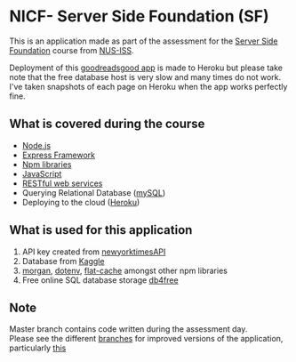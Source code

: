 # NICF- Server Side Foundation (SF)

This is an application made as part of the assessment for the [Server Side Foundation](<https://www.iss.nus.edu.sg/executive-education/course/detail/nicf--server-side-foundation-(sf)>) course from [NUS-ISS](https://www.iss.nus.edu.sg/).

Deployment of this [goodreadsgood app](https://goodreadsgood.herokuapp.com/) is made to Heroku but please take note that the free database host is very slow and many times do not work. I've taken snapshots of each page on Heroku when the app works perfectly fine.

## What is covered during the course

- [Node.js](https://nodejs.org/en/about/)
- [Express Framework](https://expressjs.com/)
- [Npm libraries](https://www.npmjs.com/)
- [JavaScript](https://www.javascript.com/)
- [RESTful web services](https://www.smashingmagazine.com/2018/01/understanding-using-rest-api/)
- Querying Relational Database ([mySQL](https://www.mysql.com/))
- Deploying to the cloud ([Heroku](https://www.heroku.com/home))

## What is used for this application

1. API key created from [newyorktimesAPI](https://developer.nytimes.com/)
2. Database from [Kaggle](https://www.kaggle.com/meetnaren/goodreads-best-books-of-2018)
3. [morgan](https://www.npmjs.com/package/morgan), [dotenv](https://www.npmjs.com/package/dotenv), [flat-cache](https://www.npmjs.com/package/flat-cache) amongst other npm libraries
4. Free online SQL database storage [db4free](https://www.db4free.net/)

## Note

Master branch contains code written during the assessment day.\
Please see the different [branches](https://github.com/Paddlepop25/goodreadsapp/branches) for improved versions of the application, particularly [this](https://github.com/Paddlepop25/goodreadsapp/tree/redo-assessment-v2)
